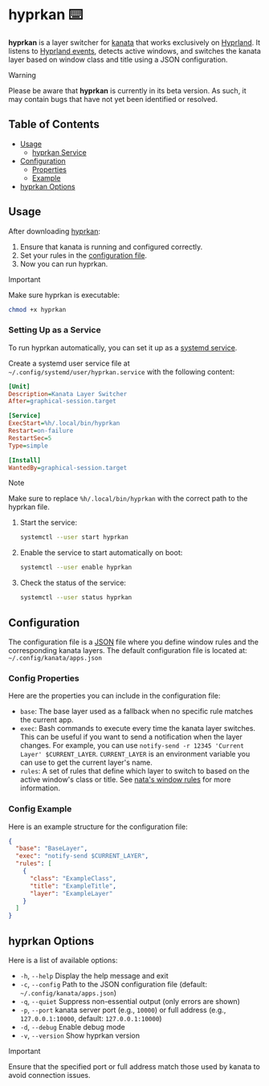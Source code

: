 # hyprkan ⌨️

**hyprkan** is a layer switcher for [kanata](https://github.com/jtroo/kanata) that works exclusively on [Hyprland](https://hyprland.org). It listens to [Hyprland events](https://wiki.hyprland.org/IPC), detects active windows, and switches the kanata layer based on window class and title using a JSON configuration.

> [!WARNING]
> Please be aware that **hyprkan** is currently in its beta version. As such, it may contain bugs that have not yet been identified or resolved.

## Table of Contents

- [Usage](#usage)
  - [hyprkan Service](#setting-up-as-a-service)
- [Configuration](#configuration)
  - [Properties](#config-properties)
  - [Example](#config-example)
- [hyprkan Options](#hyprkan-options)

## Usage

After downloading [hyprkan](/hyprkan):

1. Ensure that kanata is running and configured correctly.
2. Set your rules in the [configuration file](#configuration).
3. Now you can run hyprkan.

> [!IMPORTANT]
> Make sure hyprkan is executable:
>
> ```bash
> chmod +x hyprkan
> ```

### Setting Up as a Service

To run hyprkan automatically, you can set it up as a [systemd service](https://en.wikipedia.org/wiki/Systemd).

Create a systemd user service file at `~/.config/systemd/user/hyprkan.service` with the following content:

```ini
[Unit]
Description=Kanata Layer Switcher
After=graphical-session.target

[Service]
ExecStart=%h/.local/bin/hyprkan
Restart=on-failure
RestartSec=5
Type=simple

[Install]
WantedBy=graphical-session.target
```

> [!NOTE]
> Make sure to replace `%h/.local/bin/hyprkan` with the correct path to the hyprkan file.

1. Start the service:

   ```bash
   systemctl --user start hyprkan
   ```

2. Enable the service to start automatically on boot:

   ```bash
   systemctl --user enable hyprkan
   ```

3. Check the status of the service:
   ```bash
   systemctl --user status hyprkan
   ```

## Configuration

The configuration file is a [JSON](https://en.wikipedia.org/wiki/JSON) file where you define window rules and the corresponding kanata layers. The default configuration file is located at: `~/.config/kanata/apps.json`

### Config Properties

Here are the properties you can include in the configuration file:

- `base`: The base layer used as a fallback when no specific rule matches the current app.
- `exec`: Bash commands to execute every time the kanata layer switches.
  This can be useful if you want to send a notification when the layer changes. For example, you can use `notify-send -r 12345 'Current Layer' $CURRENT_LAYER`.
  `CURRENT_LAYER` is an environment variable you can use to get the current layer's name.
- `rules`: A set of rules that define which layer to switch to based on the active window's class or title. See [nata's window rules](https://github.com/mdSlash/nata/blob/main/docs/config.md#window_rules) for more information.

### Config Example

Here is an example structure for the configuration file:

```json
{
  "base": "BaseLayer",
  "exec": "notify-send $CURRENT_LAYER",
  "rules": [
    {
      "class": "ExampleClass",
      "title": "ExampleTitle",
      "layer": "ExampleLayer"
    }
  ]
}
```

## hyprkan Options

Here is a list of available options:

- `-h`, `--help`
  Display the help message and exit
- `-c`, `--config`
  Path to the JSON configuration file (default: `~/.config/kanata/apps.json`)
- `-q`, `--quiet`
  Suppress non-essential output (only errors are shown)
- `-p`, `--port`
  kanata server port (e.g., `10000`) or full address (e.g., `127.0.0.1:10000`, default: `127.0.0.1:10000`)
- `-d`, `--debug`
  Enable debug mode
- `-v`, `--version`
  Show hyprkan version

> [!IMPORTANT]
> Ensure that the specified port or full address match those used by kanata to avoid connection issues.
